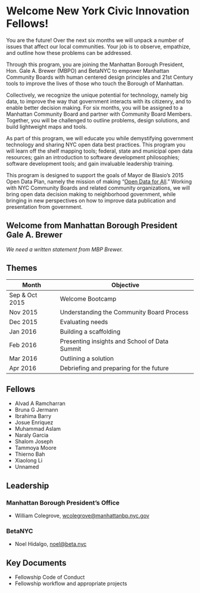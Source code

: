 # Welcome New York Civic Innovation Fellows!

You are the future! Over the next six months we will unpack a number of issues that affect our local communities. Your job is to observe, empathize, and outline how these problems can be addressed. 

Through this program, you are joining the Manhattan Borough President, Hon. Gale A. Brewer (MBPO) and BetaNYC to empower Manhattan Community Boards with human centered design principles and 21st Century tools to improve the lives of those who touch the Borough of Manhattan. 

Collectively, we recognize the unique potential for technology, namely big data, to improve the way that government interacts with its citizenry, and to enable better decision making. For six months, you will be assigned to a Manhattan Community Board and partner with Community Board Members. Together, you will be challenged to outline problems, design solutions, and build lightweight maps and tools. 

As part of this program, we will educate you while demystifying government technology and sharing NYC open data best practices. This program you will learn off the shelf mapping tools; federal, state and municipal open data resources; gain an introduction to software development philosophies; software development tools; and gain invaluable leadership training.

This program is designed to support the goals of Mayor de Blasio’s 2015 Open Data Plan, namely the mission of making “[Open Data for All](http://www1.nyc.gov/office-of-the-mayor/news/487-15/de-blasio-administration-releases-open-data-all-city-s-new-open-data-plan).” Working with NYC Community Boards and related community organizations, we will bring open data decision making to neighborhood government, while bringing in new perspectives on how to improve data publication and presentation from government. 


## Welcome from Manhattan Borough President Gale A. Brewer
*We need a written statement from MBP Brewer.*

## Themes

| Month | Objective |
| ------------- | ------------- |
| Sep & Oct 2015 | Welcome Bootcamp |
| Nov 2015 | Understanding the Community Board Process |
| Dec 2015 | Evaluating needs |
| Jan 2016 | Building a scaffolding |
| Feb 2016 | Presenting insights and School of Data Summit |
| Mar 2016 | Outlining a solution |
| Apr 2016 | Debriefing and preparing for the future |


## Fellows

 * Alvad A Ramcharran
 * Bruna G Jermann
 * Ibrahima Barry
 * Josue Enriquez
 * Muhammad Aslam
 * Naraly Garcia
 * Shalom Joseph
 * Tammoya Moore
 * Thierno Bah
 * Xiaolong Li
 * Unnamed


## Leadership

### Manhattan Borough President’s Office

 * William Colegrove, wcolegrove@manhattanbp.nyc.gov

### BetaNYC

 * Noel Hidalgo, noel@beta.nyc

## Key Documents

* Fellowship Code of Conduct
* Fellowship workflow and appropriate projects